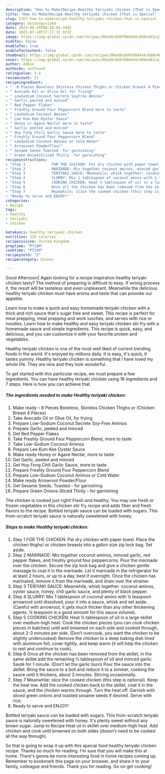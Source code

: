 ```yaml
---
description: "How to Make|Recipe Healthy teriyaki chicken {That is Special"
title: "How to Make|Recipe Healthy teriyaki chicken {That is Special"
slug: 1767-how-to-makerecipe-healthy-teriyaki-chicken-that-is-special
category: Uncategorized
date: 2023-06-29T08:28:04.449Z
date: 2023-07-18T17:17:37.973Z
image: https://img-global.cpcdn.com/recipes/00ad9c6d9f086444/680x482cq70/healthy-teriyaki-chicken-recipe-main-photo.jpg
hideToc: false
enableToc: true
enableTocContent: false
thumbnail: https://img-global.cpcdn.com/recipes/00ad9c6d9f086444/680x482cq70/healthy-teriyaki-chicken-recipe-main-photo.jpg
cover: https://img-global.cpcdn.com/recipes/00ad9c6d9f086444/680x482cq70/healthy-teriyaki-chicken-recipe-main-photo.jpg
author: Admin
authorAv: notfound
ratingvalue: 3.4
reviewcount: 21
recipeingredient:
- "  8 Pieces Boneless Skinless Chicken Thighs or Chicken Breast 4 Pieces"
- " Avocado Oil or Olive Oil for frying"
- " LowSodium Coconut Secrete SoyFree Aminos"
- " Garlic peeled and minced"
- " Red Pepper Flakes"
- " Freshly Ground Four Peppercorn Blend more to taste"
- " LowSodium Coconut Aminos"
- " Lee Kum Kee Oyster Sauce"
- " Honey or Agave Nectar more to taste"
- " Garlic peeled and minced"
- " Huy Fong Chili Garlic Sauce more to taste"
- " Freshly Ground Four Peppercorn Blend"
- " LowSodium Coconut Aminos or Cold Water"
- " Arrowroot PowderFlour"
- " Sesame Seeds Toasted  for garnishing"
- " Green OnionsSliced Thinly  for garnishing"
recipeinstructions:
- "Step 1            FOR THE CHICKEN: Pat dry chicken with paper towel. Place the chicken thighs/ or chicken breasts into a gallon size zip lock bag. Set aside."
- "Step 2            MARINADE: Mix together coconut aminos, minced garlic, red pepper flakes, and freshly ground four peppercorns. Pour the marinade over the chicken. Secure the zip lock bag and give a chicken gentle massage to coat it in the marinade. Let it marinade in the refrigerator for at least 2 hours, or up to a day, best if overnight. Once the chicken has marinated, remove it from the marinade, and drain over the strainer."
- "Step 3            TERIYAKI SAUCE: Meanwhile, whisk together: coconut aminos, oyster sauce, honey, chili garlic sauce, and plenty of black pepper."
- "Step 4            SLURRY: Mix 1 tablespoon of coconut amino with ¼ teaspoon arrowroot until dissolved, pour it into a sauce, whisk and set aside. (Careful with arrowroot, it gets much thicker than any other thickening agents. ¼ teaspoon is a good amount for this sauce volume)."
- "Step 5            COOKING CHICKEN: Heat ½ tablespoon of oil in a large skillet over medium-high heat. Cook the chicken pieces (you can cook chicken pieces in batches) until well browned on each side and cooked through, about 2-3 minutes per side. (Don’t overcook, you want the chicken to be slightly undercooked) Remove the chicken to a deep baking dish lined with aluminum foil, cover tightly, and keep warm (it will help the chicken to rest and continue to cook)."
- "Step 6            Once all the chicken has been removed from the skillet, in the same skillet add the remaining ½ tablespoon of oil and minced garlic. Sauté for 1 minute. (Don’t let the garlic burn) Pour the sauce into the skillet. Bring the sauce to a boil and reduce it to a simmer, cooking the sauce until it thickens, about 3 minutes. Stirring occasionally."
- "Step 7            Meanwhile; slice the cooked chicken (this step is optional). Keep the heat low. Add the cooked chicken back to the skillet, coat it in the sauce, and the chicken warms through. Turn the heat off. Garnish with sliced green onions and toasted sesame seeds if desired. Serve with rice."
- "Ready to serve and ENJOY!"
categories:
- Recipe
tags:
- healthy
- teriyaki
- chicken

katakunci: healthy teriyaki chicken 
nutrition: 120 calories
recipecuisine: United Kingdom
preptime: "PT18M"
cooktime: "PT33M"
recipeyield: "2"
recipecategory: Dinner

---
```



Good Afternoon| Again looking for a recipe inspiration healthy teriyaki chicken tasty? The method of preparing is difficult to easy. If wrong process it, the result will be tasteless and even unpleasant. Meanwhile the delicious healthy teriyaki chicken must have aroma and taste that can provoke our appetite.





Learn how to make a quick and easy homemade teriyaki chicken with a thick and rich sauce that&#39;s sugar free and sweet. This recipe is perfect for meal prepping, meal prepping and work lunches, and serves with rice or noodles. Learn how to make healthy and easy teriyaki chicken stir fry with a homemade sauce and simple ingredients. This recipe is quick, easy, and delicious, and you can customize it with your favorite protein and vegetables.

Healthy teriyaki chicken is one of the most well liked of current trending foods in the world. It's enjoyed by millions daily. It is easy, it's quick, it tastes yummy. Healthy teriyaki chicken is something that I have loved my whole life. They are nice and they look wonderful.


To get started with this particular recipe, we must prepare a few ingredients. You can have healthy teriyaki chicken using 16 ingredients and 7 steps. Here is how you can achieve that.

<!--inarticleads1-->

##### The ingredients needed to make Healthy teriyaki chicken:

1. Make ready  – 8 Pieces Boneless, Skinless Chicken Thighs or (Chicken Breast 4 Pieces)
1. Take  Avocado Oil or Olive Oil, for frying
1. Prepare  Low-Sodium Coconut Secrete Soy-Free Aminos
1. Prepare  Garlic, peeled and minced
1. Get  Red Pepper Flakes
1. Take  Freshly Ground Four Peppercorn Blend, more to taste
1. Take  Low-Sodium Coconut Aminos
1. Prepare  Lee Kum Kee Oyster Sauce
1. Make ready  Honey or Agave Nectar, more to taste
1. Get  Garlic, peeled and minced
1. Get  Huy Fong Chili Garlic Sauce, more to taste
1. Prepare  Freshly Ground Four Peppercorn Blend
1. Prepare  Low-Sodium Coconut Aminos or Cold Water
1. Make ready  Arrowroot Powder/Flour
1. Get  Sesame Seeds, Toasted - for garnishing
1. Prepare  Green Onions-Sliced Thinly - for garnishing


The chicken is cooked just right! Fresh and healthy: You may use fresh or frozen vegetables in this chicken stir fry recipe and adds fiber and fresh flavors to the recipe. Bottled teriyaki sauce can be loaded with sugars. This from-scratch teriyaki sauce is naturally sweetened with honey. 

<!--inarticleads2-->

##### Steps to make Healthy teriyaki chicken:

1. Step 1            FOR THE CHICKEN: Pat dry chicken with paper towel. Place the chicken thighs/ or chicken breasts into a gallon size zip lock bag. Set aside.
1. Step 2            MARINADE: Mix together coconut aminos, minced garlic, red pepper flakes, and freshly ground four peppercorns. Pour the marinade over the chicken. Secure the zip lock bag and give a chicken gentle massage to coat it in the marinade. Let it marinade in the refrigerator for at least 2 hours, or up to a day, best if overnight. Once the chicken has marinated, remove it from the marinade, and drain over the strainer.
1. Step 3            TERIYAKI SAUCE: Meanwhile, whisk together: coconut aminos, oyster sauce, honey, chili garlic sauce, and plenty of black pepper.
1. Step 4            SLURRY: Mix 1 tablespoon of coconut amino with ¼ teaspoon arrowroot until dissolved, pour it into a sauce, whisk and set aside. (Careful with arrowroot, it gets much thicker than any other thickening agents. ¼ teaspoon is a good amount for this sauce volume).
1. Step 5            COOKING CHICKEN: Heat ½ tablespoon of oil in a large skillet over medium-high heat. Cook the chicken pieces (you can cook chicken pieces in batches) until well browned on each side and cooked through, about 2-3 minutes per side. (Don’t overcook, you want the chicken to be slightly undercooked) Remove the chicken to a deep baking dish lined with aluminum foil, cover tightly, and keep warm (it will help the chicken to rest and continue to cook).
1. Step 6            Once all the chicken has been removed from the skillet, in the same skillet add the remaining ½ tablespoon of oil and minced garlic. Sauté for 1 minute. (Don’t let the garlic burn) Pour the sauce into the skillet. Bring the sauce to a boil and reduce it to a simmer, cooking the sauce until it thickens, about 3 minutes. Stirring occasionally.
1. Step 7            Meanwhile; slice the cooked chicken (this step is optional). Keep the heat low. Add the cooked chicken back to the skillet, coat it in the sauce, and the chicken warms through. Turn the heat off. Garnish with sliced green onions and toasted sesame seeds if desired. Serve with rice.
1. Ready to serve and ENJOY!

Bottled teriyaki sauce can be loaded with sugars. This from-scratch teriyaki sauce is naturally sweetened with honey. It&#39;s plenty sweet without any brown sugar. Jump to Recipe Heat oil in skillet over medium-high heat. Add chicken and cook until browned on both sides (doesn&#39;t need to be cooked all the way through). 

So that is going to wrap it up with this special food healthy teriyaki chicken recipe. Thanks so much for reading. I'm sure that you will make this at home. There's gonna be more interesting food in home recipes coming up. Remember to bookmark this page on your browser, and share it to your family, colleague and friends. Thank you for reading. Go on get cooking!
